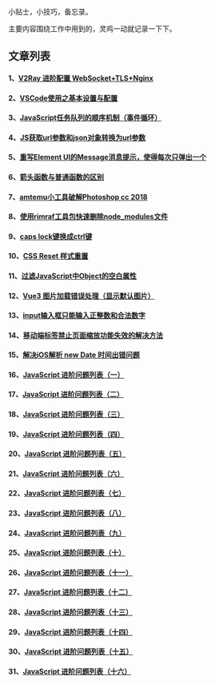小贴士，小技巧，备忘录。

主要内容围绕工作中用到的，灵鸡一动就记录一下下。

## 文章列表

#### 1、[V2Ray 进阶配置 WebSocket+TLS+Nginx](https://github.com/pengbeirong/x-tips/issues/1)

#### 2、[VSCode使用之基本设置与配置](https://github.com/pengbeirong/x-tips/issues/2)

#### 3、[JavaScript任务队列的顺序机制（事件循环）](https://github.com/pengbeirong/x-tips/issues/3)

#### 4、[JS获取url参数和json对象转换为url参数](https://github.com/pengbeirong/x-tips/issues/4)

#### 5、[重写Element UI的Message消息提示，使得每次只弹出一个](https://github.com/pengbeirong/x-tips/issues/5)

#### 6、[箭头函数与普通函数的区别](https://github.com/pengbeirong/x-tips/issues/6)

#### 7、[amtemu小工具破解Photoshop cc 2018](https://github.com/pengbeirong/x-tips/issues/7)

#### 8、[使用rimraf工具包快速删除node_modules文件](https://github.com/pengbeirong/x-tips/issues/8)

#### 9、[caps lock键换成ctrl键](https://github.com/pengbeirong/x-tips/issues/9)

#### 10、[CSS Reset 样式重置](https://github.com/pengbeirong/x-tips/issues/10)

#### 11、[过滤JavaScript中Object的空白属性](https://github.com/pengbeirong/x-tips/issues/11)

#### 12、[Vue3 图片加载错误处理（显示默认图片）](https://github.com/pengbeirong/x-tips/issues/12)

#### 13、[input输入框只能输入正整数和合法数字](https://github.com/pengbeirong/x-tips/issues/13)

#### 14、[移动端<meta>标签禁止页面缩放功能失效的解决方法](https://github.com/pengbeirong/x-tips/issues/14)

#### 15、[解决iOS解析 new Date 时间出错问题](https://github.com/pengbeirong/x-tips/issues/15)

#### 16、[JavaScript 进阶问题列表（一）](https://github.com/pengbeirong/x-tips/issues/16)

#### 17、[JavaScript 进阶问题列表（二）](https://github.com/pengbeirong/x-tips/issues/17)

#### 18、[JavaScript 进阶问题列表（三）](https://github.com/pengbeirong/x-tips/issues/18)

#### 19、[JavaScript 进阶问题列表（四）](https://github.com/pengbeirong/x-tips/issues/19)

#### 20、[JavaScript 进阶问题列表（五）](https://github.com/pengbeirong/x-tips/issues/20)

#### 21、[JavaScript 进阶问题列表（六）](https://github.com/pengbeirong/x-tips/issues/21)

#### 22、[JavaScript 进阶问题列表（七）](https://github.com/pengbeirong/x-tips/issues/22)

#### 23、[JavaScript 进阶问题列表（八）](https://github.com/pengbeirong/x-tips/issues/23)

#### 24、[JavaScript 进阶问题列表（九）](https://github.com/pengbeirong/x-tips/issues/24)

#### 25、[JavaScript 进阶问题列表（十）](https://github.com/pengbeirong/x-tips/issues/25)

#### 26、[JavaScript 进阶问题列表（十一）](https://github.com/pengbeirong/x-tips/issues/26)

#### 27、[JavaScript 进阶问题列表（十二）](https://github.com/pengbeirong/x-tips/issues/27)

#### 28、[JavaScript 进阶问题列表（十三）](https://github.com/pengbeirong/x-tips/issues/28)

#### 29、[JavaScript 进阶问题列表（十四）](https://github.com/pengbeirong/x-tips/issues/29)

#### 30、[JavaScript 进阶问题列表（十五）](https://github.com/pengbeirong/x-tips/issues/30)

#### 31、[JavaScript 进阶问题列表（十六）](https://github.com/pengbeirong/x-tips/issues/31)


